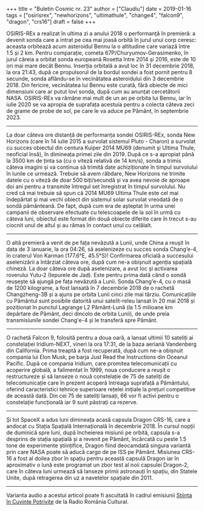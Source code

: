 +++
title = "Buletin Cosmic nr. 23"
author = ["Claudiu"]
date = 2019-01-16
tags = ["osirisrex", "newhorizons", "ultimathule", "change4", "falcon9", "dragon", "crs16"]
draft = false
+++

OSIRIS-REx a realizat în ultima zi a anului 2018 o performanță în premieră: a devenit sonda care a intrat pe cea mai joasă orbită în jurul unui corp ceresc: aceasta orbitează acum asteroidul Bennu la o altitudine care variază între 1.5 și 2 km. Pentru comparație, cometa 67P/Churyumov-Gerasimenko, în jurul căreia a orbitat sonda europeană Rosetta între 2014 și 2016, este de 10 ori mai mare decât Bennu. Inserția orbitală a avut loc în 31 decembrie 2018, la ora 21:43, după ce propulsorul de la bordul sondei a fost pornit pentru 8 secunde, sonda aflându-se în vecinătatea asteroidului din 3 decembrie 2018. Din fericire, vecinătatea lui Bennu este curată, fără obiecte de mici dimensiuni care ar putut lovi sonda, după cum au anunțat cercetătorii NASA. OSIRIS-REx va rămâne mai mult de un an pe orbita lui Bennu, iar în iulie 2020 se va apropia de suprafața acestuia pentru a colecta câteva zeci de grame de probe de sol, pe care le va aduce pe Pământ, în septembrie 2023.

---

La doar câteva ore distanță de performanța sondei OSIRIS-REx, sonda New Horizons (care în 14 iulie 2015 a survolat sistemul Pluto - Charon) a survolat cu succes obiectul din centura Kuiper 2014 MU69 (denumit și Ultima Thule, neoficial însă), în dimineața primei zile din 2019. După ce s-a apropiat până la 3500 km de ținta sa (cu o viteză relativă de 14 km/s), sonda a trimis câteva imagini și va continua să trimită date achiziționate în timpul survolului în lunile ce urmează. Trebuie să avem răbdare, New Horizons ne trimite datele cu o viteză de doar 500 biți/secundă și va avea nevoie de aproape doi ani pentru a transmite întregul set înregistrat în timpul survolului. Nu cred că mai trebuie să spun că 2014 MU69 Ultima Thule este cel mai îndepărtat și mai vechi obiect din sistemul solar survolat vreodată de o sondă pământeană. De fapt, după cum era de așteptat în urma unei campanii de observare efectuate cu telescoapele de la sol în urmă cu câteva luni, obiectul este format din două obiecte diferite care în trecut s-au ciocnit unul de altul și au rămas în contact unul cu celălalt.

---

O altă premieră a venit de pe fața nevăzută a Lunii, unde China a reușit în data de 3 ianuarie, la ora 04:26, să aselenizeze cu succes sonda Chang’e-4, în craterul Von Karman (177.6°E, 45.5°S)! Confirmarea oficială a succesului aselenizării a întârziat câteva ore, după cum ne-a obișnuit agenția spațială chineză. La doar câteva ore după aselenizare, a avut loc și activarea roverului Yutu-2 (Iepurele de Jad). Este pentru prima dată când o sondă reușește să ajungă pe fața nevăzută a Lunii. Sonda Chang'e-4, cu o masă de 1200 kilograme, a fost lansată în 7 decembrie 2018 de o rachetă Changzheng-3B și a ajuns pe orbita Lunii cinci zile mai târziu. Comunicațiile cu Pământul sunt posibile datorită unui satelit-releu lansat în 20 mai 2018 și poziționat în punctul Lagrange L2 Pământ-Lună (la 1.5 milioane km depărtare de Pământ, deci dincolo de orbita Lunii), de unde preia transmisiunile sondei Chang'e-4 și le transferă spre Pământ.

---

O rachetă Falcon 9, folosită pentru a doua oară, a lansat ultimii 10 sateliți ai constelației Iridium-NEXT, vineri la ora 17:31, de la baza aeriană Vandenberg din California. Prima treaptă a fost recuperată, după cum ne-a obișnuit compania lui Elon Musk, pe barja Just Read the Instructions din Oceanul Pacific. După ce compania Iridium, care promitea telecomunicații cu acoperire globală, a falimentat în 1999, noua conducere a reușit o restructureze și să lanseze o nouă constelație de 75 de sateliți de telecomunicație care în prezent acoperă întreaga suprafață a Pământului, oferind caracteristici tehnice superioare rețelei inițiale la prețuri competitive de această dată. Din cei 75 de sateliți lansați, 66 vor fi activi pentru o constelație funcțională iar 9 sunt păstrați ca rezerve.

---

Și tot SpaceX a adus luni dimineața acasă capsula Dragon CRS-16, care a andocat cu Stația Spațială Internațională în decembrie 2018. În cursul nopții de duminică spre luni, după încheierea misiunii pe orbită, capsula s-a desprins de stația spațială și a revenit pe Pământ, încărcată cu peste 1.5 tone de experimente științifice, Dragon fiind deocamdată singura variantă prin care NASA poate să aducă cargo de pe ISS pe Pământ. Misiunea CRS-16 a fost al doilea zbor în spațiu pentru această capsulă Dragon iar în aproximativ o lună este programat un zbor test al noii capsulei Dragon-2, care în câteva luni urmează să lanseze primii astronauți în spațiu, din Statele Unite, după retragerea din uz a navetelor spațiale din 2011.

---

Varianta audio a acestui articol poate fi ascultată în cadrul emisiunii [Știința în Cuvinte Potrivite](https://radioromaniacultural.ro/buletin-cosmic-14/) de la Radio România Cultural.